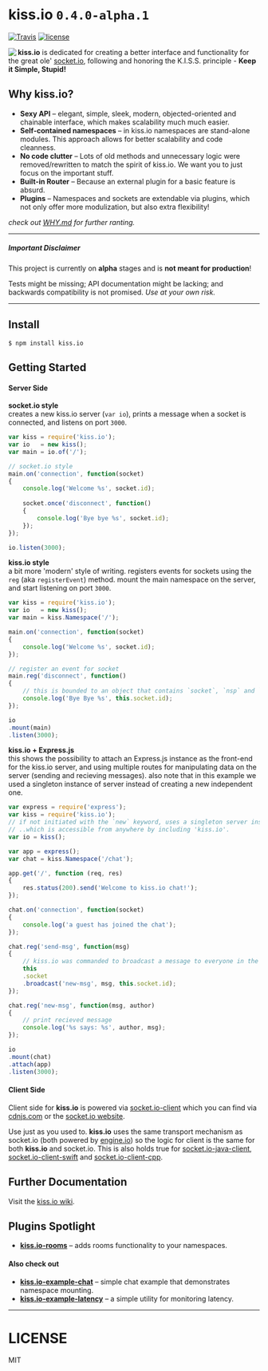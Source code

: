 # kiss.io `0.4.0-alpha.1`

[![Travis](https://img.shields.io/travis/kissio/kiss.io.svg)](https://travis-ci.org/kissio/kiss.io) [![license](https://img.shields.io/github/license/kissio/kiss.io.svg)](https://github.com/kissio/kiss.io/blob/master/LICENSE) 

<a href="#"><img src="https://avatars1.githubusercontent.com/u/19560359?v=3&s=50" align="left"></a>

**kiss.io** is dedicated for creating a better interface and functionality for the great ole' [socket.io](http://github.com/socketio/socket.io), following and honoring the K.I.S.S. principle - **Keep it Simple, Stupid!**


## Why kiss.io?
* **Sexy API** – elegant, simple, sleek, modern, objected-oriented and chainable interface, which makes scalability much much easier.
* **Self-contained namespaces** – in kiss.io namespaces are stand-alone modules. This approach allows for better scalability and code cleanness.
* **No code clutter** – Lots of old methods and unnecessary logic were removed/rewritten to match the spirit of kiss.io. We want you to just focus on the important stuff.
* **Built-in Router** – Because an external plugin for a basic feature is absurd.
* **Plugins** – Namespaces and sockets are extendable via plugins, which not only offer more modulization, but also extra flexibility!

*check out [WHY.md](https://github.com/kissio/kiss.io/blob/master/WHY.md) for further ranting.*

---

##### Important Disclaimer
This project is currently on **alpha** stages and is **not meant for production**!

Tests might be missing; API documentation might be lacking; and backwards compatibility is not promised. *Use at your own risk.*

----
## Install
`$ npm install kiss.io`

## Getting Started
#### Server Side
**socket.io style**  
creates a new kiss.io server (`var io`), prints a message when a socket is connected, and listens on port `3000`.
```javascript
var kiss = require('kiss.io');
var io   = new kiss();
var main = io.of('/');

// socket.io style
main.on('connection', function(socket)
{
    console.log('Welcome %s', socket.id);
    
    socket.once('disconnect', function()
    {
        console.log('Bye bye %s', socket.id);
    });
});

io.listen(3000);
```

**kiss.io style**  
a bit more 'modern' style of writing. registers events for sockets using the `reg` (aka `registerEvent`) method. mount the main namespace on the server, and start listening on port `3000`.
```javascript
var kiss = require('kiss.io');
var io   = new kiss();
var main = kiss.Namespace('/');

main.on('connection', function(socket)
{
    console.log('Welcome %s', socket.id);
});

// register an event for socket
main.reg('disconnect', function()
{
    // this is bounded to an object that contains `socket`, `nsp` and `next`, only when using reg.
    console.log('Bye Bye %s', this.socket.id);
});

io
.mount(main)
.listen(3000);
```

**kiss.io + Express.js**   
this shows the possibility to attach an Express.js instance as the front-end for the kiss.io server, and using multiple routes for manipulating data on the server (sending and recieving messages). also note that in this example we used a singleton instance of server instead of creating a new independent one.
```javascript
var express = require('express');
var kiss = require('kiss.io');
// if not initiated with the `new` keyword, uses a singleton server instance
// ..which is accessible from anywhere by including 'kiss.io'.
var io = kiss();

var app = express();
var chat = kiss.Namespace('/chat');

app.get('/', function (req, res)
{
    res.status(200).send('Welcome to kiss.io chat!');
});

chat.on('connection', function(socket)
{
    console.log('a guest has joined the chat');
});

chat.reg('send-msg', function(msg)
{
    // kiss.io was commanded to broadcast a message to everyone in the chat
    this
    .socket
    .broadcast('new-msg', msg, this.socket.id);
});

chat.reg('new-msg', function(msg, author)
{
    // print recieved message
    console.log('%s says: %s', author, msg);
});

io
.mount(chat)
.attach(app)
.listen(3000);
```

#### Client Side
Client side for **kiss.io** is powered via [socket.io-client](https://github.com/socketio/socket.io-client) which you can find via [cdnjs.com](https://cdnjs.com/libraries/socket.io) or the [socket.io website](http://socket.io/download).

Use just as you used to. **kiss.io** uses the same transport mechanism as socket.io (both powered by [engine.io](https://github.com/socketio/engine.io)) so the logic for client is the same for both **kiss.io** and socket.io. This is also holds true for [socket.io-java-client](https://github.com/Gottox/socket.io-java-client), [socket.io-client-swift](https://github.com/socketio/socket.io-client-swift) and [socket.io-client-cpp](https://github.com/socketio/socket.io-client-cpp).

## Further Documentation
Visit the [kiss.io wiki](https://github.com/kissio/kiss.io/wiki).

## Plugins Spotlight
* **[kiss.io-rooms](http://github.com/kissio/kiss.io-rooms)** – adds rooms functionality to your namespaces.

#### Also check out
* **[kiss.io-example-chat](http://github.com/kissio/kiss.io-example-chat)** – simple chat example that demonstrates namespace mounting.
* **[kiss.io-example-latency](http://github.com/kissio/kiss.io-example-latency)** – a simple utility for monitoring latency.

---

# LICENSE
MIT
